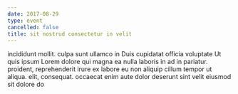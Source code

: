 ```yaml
---
date: 2017-08-29
type: event
cancelled: false
title: sit nostrud consectetur in velit
---
```

incididunt mollit. culpa sunt ullamco in Duis cupidatat officia voluptate Ut quis ipsum Lorem dolore qui magna ea nulla laboris in ad in pariatur. proident, reprehenderit irure ex labore eu non aliquip cillum tempor ut aliqua. elit, consequat. occaecat enim aute dolor deserunt sint velit eiusmod sit dolore do
